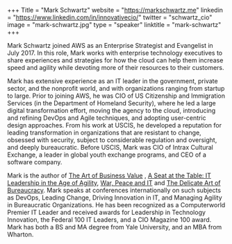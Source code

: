 +++
Title = "Mark Schwartz"
website = "https://markschwartz.me"
linkedin = "https://www.linkedin.com/in/innovativecio/"
twitter = "schwartz_cio"
image = "mark-schwartz.jpg"
type = "speaker"
linktitle = "mark-schwartz"
+++

Mark Schwartz joined AWS as an Enterprise Strategist and Evangelist in July 2017. In this role,
Mark works with enterprise technology executives to share experiences and strategies for how
the cloud can help them increase speed and agility while devoting more of their resources to
their customers.

Mark has extensive experience as an IT leader in the government, private sector, and the
nonprofit world, and with organizations ranging from startup to large. Prior to joining AWS, he
was CIO of US Citizenship and Immigration Services (in the Department of Homeland Security),
where he led a large digital transformation effort, moving the agency to the cloud, introducing
and refining DevOps and Agile techniques, and adopting user-centric design approaches. From
his work at USCIS, he developed a reputation for leading transformation in organizations that
are resistant to change, obsessed with security, subject to considerable regulation and
oversight, and deeply bureaucratic. Before USCIS, Mark was CIO of Intrax Cultural Exchange, a
leader in global youth exchange programs, and CEO of a software company.

Mark is the author of [The Art of Business Value](https://www.amazon.com/Art-Business-Value-Mark-Schwartz-ebook/dp/B01DOGQBJ0/ref=asap_bc?ie=UTF8) , [A Seat at the Table: IT Leadership in the Age of
Agility](https://www.amazon.com/Seat-Table-Leadership-Age-Agility/dp/1942788118/ref=asap_bc?ie=UTF8), [War, Peace and IT](https://www.amazon.com/War-Peace-Business-Leadership-Technology/dp/1942788711/ref=tmm_pap_swatch_0?_encoding=UTF8&qid=1581712299&sr=1-1) and [The Delicate Art of Bureaucracy](https://itrevolution.com/delicate-art-of-bureaucracy/). Mark speaks at conferences
internationally on such subjects as DevOps, Leading Change, Driving Innovation in IT, and
Managing Agility in Bureaucratic Organizations. He has been recognized as a Computerworld
Premier IT Leader and received awards for Leadership in Technology Innovation, the Federal
100 IT Leaders, and a CIO Magazine 100 award. Mark has both a BS and MA degree from Yale
University, and an MBA from Wharton.
